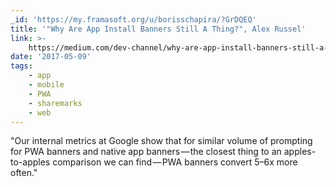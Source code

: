 ```yaml
---
_id: 'https://my.framasoft.org/u/borisschapira/?GrDQEQ'
title: '"Why Are App Install Banners Still A Thing?", Alex Russel'
link: >-
    https://medium.com/dev-channel/why-are-app-install-banners-still-a-thing-18f3952d349a
date: '2017-05-09'
tags:
    - app
    - mobile
    - PWA
    - sharemarks
    - web
---
```


<div class="markdown"><p>&quot;Our internal metrics at Google show that for similar volume of prompting for PWA banners and native app banners — the closest thing to an apples-to-apples comparison we can find — PWA banners convert 5–6x more often.&quot;
</p></div>

